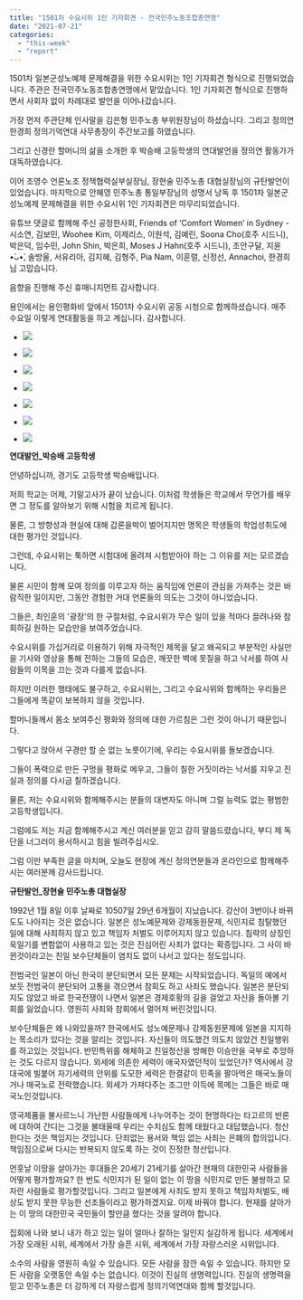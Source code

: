 ```yaml
---
title: "1501차 수요시위 1인 기자회견 - 전국민주노동조합총연맹"
date: "2021-07-21"
categories: 
  - "this-week"
  - "report"
---
```


1501차 일본군성노예제 문제해결을 위한 수요시위는 1인 기자회견 형식으로 진행되었습니다. 주관은 전국민주노동조합총연맹에서 맡았습니다. 1인 기자회견 형식으로 진행하면서 사회자 없이 차례대로 발언을 이어나갔습니다.

가장 먼저 주관단체 인사말을 김은형 민주노총 부위원장님이 하셨습니다. 그리고 정의연 한경희 정의기억연대 사무총장이 주간보고를 하였습니다.

그리고 신경란 할머니의 삶을 소개한 후 박승배 고등학생의 연대발언을 정의연 활동가가 대독하였습니다.

이어 조영수 언론노조 정책협력실부실장님, 장현술 민주노총 대협실장님의 규탄발언이 있었습니다. 마지막으로 안혜영 민주노총 통일부장님의 성명서 낭독 후 1501차 일본군성노예제 문제해결을 위한 수요시위 1인 기자회견은 마무리되었습니다.

유튜브 댓글로 함께해 주신 공정한사회, Friends of ‘Comfort Women’ in Sydney - 시소연, 김보민, Woohee Kim, 이제리스, 이원석, 김예린, Soona Cho(호주 ​시드니), 박은덕, 임수민, John Shin, 박은희, Moses J Hahn(호주 시드니), 조안구달, 지윤•̀ᴗ•̀, 솔방울, 서유리아, 김지혜, 김형주, Pia Nam, 이훈렬, 신정선, Annachoi, 한경희님 고맙습니다.​

음향을 진행해 주신 휴매니지먼트 감사합니다.

용인에서는 용인평화비 앞에서 1501차 수요시위 공동 시청으로 함께하셨습니다. 매주 수요일 이렇게 연대활동을 하고 계십니다. 감사합니다.

- ![](https://r2.womenandwar.net/2021/07/크기변환IMGP6186.jpg)
    
- ![](https://r2.womenandwar.net/2021/07/크기변환IMGP6209.jpg)
    
- ![](https://r2.womenandwar.net/2021/07/크기변환IMGP6221.jpg)
    
- ![](https://r2.womenandwar.net/2021/07/크기변환IMGP6239.jpg)
    
- ![](https://r2.womenandwar.net/2021/07/크기변환IMGP6252.jpg)
    
- ![](https://r2.womenandwar.net/2021/07/크기변환IMGP6265.jpg)
    
- ![](https://r2.womenandwar.net/2021/07/1501차-연대_용인-평화비-앞-1-1024x768.jpg)
    

**연대발언\_박승배 고등학생**

안녕하십니까, 경기도 고등학생 박승배입니다.

저희 학교는 어제, 기말고사가 끝이 났습니다. 이처럼 학생들은 학교에서 무언가를 배우면 그 정도를 알아보기 위해 시험을 치르게 됩니다.

물론, 그 방향성과 현실에 대해 갑론을박이 벌어지지만 명목은 학생들의 학업성취도에 대한 평가인 것입니다.

그런데, 수요시위는 툭하면 시험대에 올려져 시험받아야 하는 그 이유를 저는 모르겠습니다.

물론 시민이 함꼐 모여 정의를 이루고자 하는 움직임에 언론이 관심을 가져주는 것은 바람직한 일이지만, 그동안 경험한 거대 언론들의 의도는 그것이 아니었습니다.

그들은, 최인훈의 '광장'의 한 구절처럼, 수요시위가 무슨 일이 있을 적마다 끌려나와 참회하길 원하는 모습만을 보여주었습니다.

수요시위를 가십거리로 이용하기 위해 자극적인 제목을 달고 왜곡되고 부분적인 사실만을 기사와 영상을 통해 전하는 그들의 모습은, 깨끗한 벽에 못질을 하고 낙서를 하여 사람들의 이목을 끄는 것과 다를게 없습니다.

하지만 이러한 행태에도 불구하고, 수요시위는, 그리고 수요시위와 함께하는 우리들은 그들에게 똑같이 보복하지 않을 것입니다.

할머니들께서 몸소 보여주신 평화와 정의에 대한 가르침은 그런 것이 아니기 때문입니다.

그렇다고 앉아서 구경만 할 순 없는 노릇이기에, 우리는 수요시위를 돌보겠습니다.

그들이 폭력으로 만든 구멍을 평화로 메우고, 그들이 칠한 거짓이라는 낙서를 지우고 진실과 정의를 다시금 칠하겠습니다.

물론, 저는 수요시위와 함께해주시는 분들의 대변자도 아니며 그럴 능력도 없는 평범한 고등학생입니다.

그럼에도 저는 지금 함께해주시고 계신 여러분을 믿고 감히 말씀드렸습니다, 부디 제 독단을 너그러이 용서하시고 힘을 빌려주십시오.

그럼 이만 부족한 글을 마치며, 오늘도 현장에 계신 정의연분들과 온라인으로 함께해주시는 여러분께 감사드립니다.

**규탄발언\_장현술 민주노총 대협실장**

1992년 1월 8일 이후 날짜로 10507일 29년 6개월이 지났습니다. 강산이 3번이나 바뀌도도 나아지는 것은 없습니다. 일본은 성노예문제와 강제동원문제, 식민지로 침탈했던 일에 대해 사죄하지 않고 있고 책임자 처벌도 이루어지지 않고 있습니다. 침략의 상징인 욱일기를 변함없이 사용하고 있는 것은 진심어린 사죄가 없다는 확증입니다. 그 사이 바뀐것이라고는 친일 보수단체들이 염치도 없이 나서고 있다는 정도입니다.

전범국인 일본이 아닌 한국이 분단되면서 모든 문제는 시작되었습니다. 독일의 예에서 보듯 전범국이 분단되어 고통을 겪으면서 참회도 하고 사죄도 했습니다. 일본은 분단되지도 않았고 바로 한국전쟁이 나면서 일본은 경제호황의 길을 걸었고 자신을 돌아볼 기회를 잃었습니다. 영원히 사죄와 참회에서 멀어져 버린것입니다.

보수단체들은 왜 나와있을까? 한국에서도 성노예문제나 강제동원문제에 일본을 지지하는 목소리가 있다는 것을 알리는 것입니다. 자신들이 의도했건 의도치 않았건 친일행위를 하고있는 것입니다. 반민특위를 해체하고 친일청산을 방해한 이승만을 국부로 추앙하는 것도 다르지 않습니다. 외세에 의존한 세력이 애국자였던적이 있었던가? 역사에서 강대국에 빌붙어 자기세력의 안위를 도모한 세력은 한결같이 민족을 팔아먹은 매국노들이거나 매국노로 전락했습니다. 외세가 가져다주는 조그만 이득에 목메는 그들은 바로 매국노인것입니다.

영국제품을 불사르느니 가난한 사람들에게 나누어주는 것이 현명하다는 타고르의 반론에 대하여 간디는 그것을 불태울때 우리는 수치심도 함께 태웠다고 대답했습니다. 청산한다는 것은 책임지는 것입니다. 단죄없는 용서와 책임 없는 사죄는 은폐의 합의입니다. 책임짐으로써 다시는 반복되지 않도록 하는 것이 진정한 청산입니다.

먼훗날 이땅을 살아가는 후대들은 20세기 21세기를 살아간 현재의 대한민국 사람들을 어떻게 평가할까요? 한 번도 식민지가 된 일이 없는 이 땅을 식민지로 만든 불쌍하고 모자란 사람들로 평가할것입니다. 그리고 일본에게 사죄도 받지 못하고 책임자처벌도, 배상도 받지 못한 무능한 선조들이라고 평가하겠지요. 이제 바꿔야 합니다. 현재를 살아가는 이 땅의 대한민국 국민들이 할만큼 했다는 것을 알려야 합니다.

집회에 나와 보니 내가 하고 있는 일이 얼마나 잘하는 일인지 실감하게 됩니다. 세계에서 가장 오래된 시위, 세계에서 가장 슬픈 시위, 세계에서 가장 자랑스러운 시위입니다.

소수의 사람을 영원히 속일 수 있습니다. 모든 사람을 잠깐 속일 수 있습니다. 하지만 모든 사람을 오랫동안 속일 수는 없습니다. 이것이 진실의 생명력입니다. 진실의 생명력을 믿고 민주노총은 더 강하게 더 자랑스럽게 정의기억연대와 함께 할것입니다.
